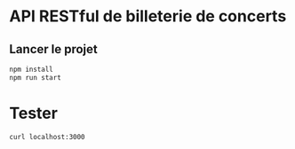 # API RESTful de billeterie de concerts

## Lancer le projet

~~~bash
npm install
npm run start
~~~

# Tester

~~~bash
curl localhost:3000
~~~